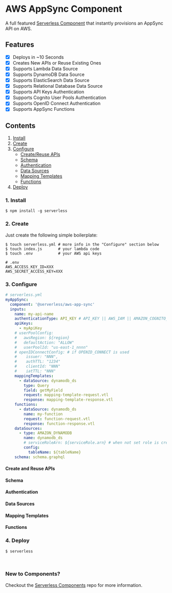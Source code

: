 # AWS AppSync Component

A full featured [Serverless Component](https://github.com/serverless/components) that instantly provisions an AppSync API on AWS.

## Features

- [x] Deploys in ~10 Seconds
- [x] Creates New APIs or Reuse Existing Ones
- [x] Supports Lambda Data Source
- [x] Supports DynamoDB Data Source
- [x] Supports ElasticSearch Data Source
- [x] Supports Relational Database Data Source
- [x] Supports API Keys Authentication
- [x] Supports Cognito User Pools Authentication
- [x] Supports OpenID Connect Authentication
- [x] Supports AppSync Functions

## Contents

1. [Install](#1-install)
2. [Create](#2-create)
3. [Configure](#3-configure)
    - [Create/Reuse APIs](#create-and-reuse-apis)
    - [Schema](#schema)
    - [Authentication](#authentication)
    - [Data Sources](#data-sources)
    - [Mapping Templates](#mapping-templates)
    - [Functions](#functions)
4. [Deploy](#4-deploy)

### 1. Install

```shell
$ npm install -g serverless
```

### 2. Create

Just create the following simple boilerplate:

```shell
$ touch serverless.yml # more info in the "Configure" section below
$ touch index.js       # your lambda code
$ touch .env           # your AWS api keys
```

```
# .env
AWS_ACCESS_KEY_ID=XXX
AWS_SECRET_ACCESS_KEY=XXX
```

### 3. Configure

```yml
# serverless.yml
myAppSync:
  component: '@serverless/aws-app-sync'
  inputs:
    name: my-api-name
    authenticationType: API_KEY # API_KEY || AWS_IAM || AMAZON_COGNITO_USER_POOLS || OPENID_CONNECT
    apiKeys:
      - myApiKey
    # userPoolConfig:
    #   awsRegion: ${region}
    #   defaultAction: "ALLOW"
    #   userPoolId: "us-east-1_nnnn"
    # openIDConnectConfig: # if OPENID_CONNECT is used
    #    issuer: "NNN",
    #    authTTL: "1234"
    #    clientId: "NNN"
    #    iatTTL: "NNN"
    mappingTemplates:
      - dataSource: dynamodb_ds
        type: Query
        field: getMyField
        request: mapping-template-request.vtl
        response: mapping-template-response.vtl
    functions:
      - dataSource: dynamodb_ds
        name: my-function
        request: function-request.vtl
        response: function-response.vtl
    dataSources:
      - type: AMAZON_DYNAMODB
        name: dynamodb_ds
        # serviceRoleArn: ${serviceRole.arn} # when not set role is created behind the scenes
        config:
          tableName: ${tableName}
    schema: schema.graphql
```

#### Create and Reuse APIs

#### Schema

#### Authentication

#### Data Sources

#### Mapping Templates

#### Functions

### 4. Deploy

```shell
$ serverless
```

&nbsp;

### New to Components?

Checkout the [Serverless Components](https://github.com/serverless/components) repo for more information.
